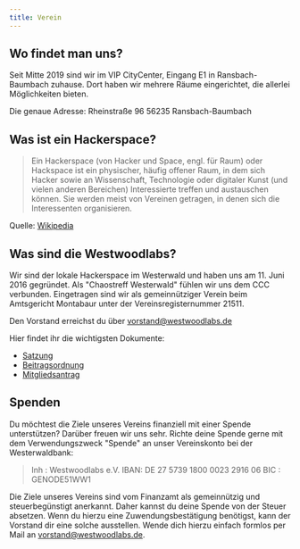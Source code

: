 ```yaml
---
title: Verein
---
```


## Wo findet man uns?
Seit Mitte 2019 sind wir im VIP CityCenter, Eingang E1 in Ransbach-Baumbach zuhause. Dort haben wir mehrere Räume eingerichtet, die allerlei Möglichkeiten bieten. 

Die genaue Adresse:
Rheinstraße 96
56235 Ransbach-Baumbach 

## Was ist ein Hackerspace?
 > Ein Hackerspace (von Hacker und Space, engl. für Raum) oder Hackspace ist ein physischer, häufig offener Raum, in dem sich Hacker sowie an Wissenschaft, Technologie oder digitaler Kunst (und vielen anderen Bereichen) Interessierte treffen und austauschen können. Sie werden meist von Vereinen getragen, in denen sich die Interessenten organisieren.

Quelle: [Wikipedia](https://de.wikipedia.org/wiki/Hackerspace)

## Was sind die Westwoodlabs?
Wir sind der lokale Hackerspace im Westerwald und haben uns am 11. Juni 2016 gegründet. Als "Chaostreff Westerwald" fühlen wir uns dem CCC verbunden. Eingetragen sind wir als gemeinnütziger Verein beim Amtsgericht Montabaur unter der Vereinsregisternummer 21511.

Den Vorstand erreichst du über <a href="mailto:vorstand@westwoodlabs.de">vorstand@westwoodlabs.de</a>

Hier findet ihr die wichtigsten Dokumente:

* [Satzung](../dateien/Satzung_Westwoodlabs.pdf)
* [Beitragsordnung](https://wiki.westwoodlabs.de/Beitragsordnung)
* [Mitgliedsantrag](https://github.com/Westwoodlabs/Mitgliedsantrag/releases/latest/download/Mitgliedsantrag_Westwoodlabs.pdf)
 

## Spenden
Du möchtest die Ziele unseres Vereins finanziell mit einer Spende unterstützen? Darüber freuen wir uns sehr. Richte deine Spende gerne mit dem Verwendungszweck "Spende" an unser Vereinskonto bei der Westerwaldbank:

> Inh : Westwoodlabs e.V.
> IBAN: DE 27 5739 1800 0023 2916 06
> BIC : GENODE51WW1

Die Ziele unseres Vereins sind vom Finanzamt als gemeinnützig und steuerbegünstigt anerkannt. Daher kannst du deine Spende von der Steuer absetzen. Wenn du hierzu eine Zuwendungsbestätigung benötigst, kann der Vorstand dir eine solche ausstellen. Wende dich hierzu einfach formlos per Mail an <a href="mailto:vorstand@westwoodlabs.de">vorstand@westwoodlabs.de</a>.
